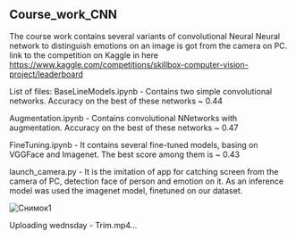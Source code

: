 ## Course_work_CNN

The course work contains several variants of convolutional Neural Neural network to distinguish emotions on an image is got from the camera on PC.
link to the competition on Kaggle in here https://www.kaggle.com/competitions/skillbox-computer-vision-project/leaderboard

List of files:
BaseLineModels.ipynb - Contains two simple convolutional networks. Accuracy on the best of these networks  ~ 0.44 

Augmentation.ipynb - Contains convolutional NNetworks with augmentation. Accuracy on the best of these networks ~ 0.47

FineTuning.ipynb - It contains several fine-tuned models, basing on VGGFace and Imagenet. The best score among them is ~ 0.43

launch_camera.py - It is the imitation of app for catching screen from the camera of PC, detection face of person and emotion on it.
As an inference model was used the imagenet model, finetuned on our dataset.

![Снимок1](https://user-images.githubusercontent.com/65036612/228519545-62d14f19-fadd-4ebb-98ac-e8a50c948bfd.JPG)

Uploading wednsday - Trim.mp4…

